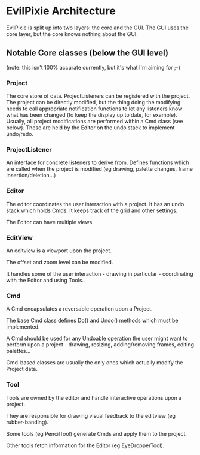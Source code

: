 # EvilPixie Architecture


EvilPixie is split up into two layers: the core and the GUI.
The GUI uses the core layer, but the core knows nothing about the GUI.


## Notable Core classes (below the GUI level)

(note: this isn't 100% accurate currently, but it's what I'm aiming for ;-)

### Project

The core store of data.
ProjectListeners can be registered with the project.
The project can be directly modified, but the thing doing the modifying
needs to call appropriate notification functions to let any listeners know
what has been changed (to keep the display up to date, for example).
Usually, all project modifications are performed within a Cmd class
(see below). These are held by the Editor on the undo stack to implement
undo/redo.

### ProjectListener

An interface for concrete listeners to derive from.
Defines functions which are called when the project is
modified (eg drawing, palette changes, frame insertion/deletion...)

### Editor

The editor coordinates the user interaction with a project.
It has an undo stack which holds Cmds.
It keeps track of the grid and other settings.

The Editor can have multiple views.

### EditView

An editview is a viewport upon the project.

The offset and zoom level can be modified.

It handles some of the user interaction - drawing in particular -
coordinating with the Editor and using Tools.

### Cmd

A Cmd encapsulates a reversable operation upon a Project.

The base Cmd class defines Do() and Undo() methods which
must be implemented.

A Cmd should be used for any Undoable operation the user might
want to perform upon a project - drawing, resizing, adding/removing
frames, editing palettes...

Cmd-based classes are usually the only ones which actually modify the
Project data.

### Tool

Tools are owned by the editor and handle interactive operations
upon a project.

They are responsible for drawing visual feedback to the editview
(eg rubber-banding).

Some tools (eg PencilTool) generate Cmds and apply them to
the project.

Other tools fetch information for the Editor (eg EyeDropperTool).

